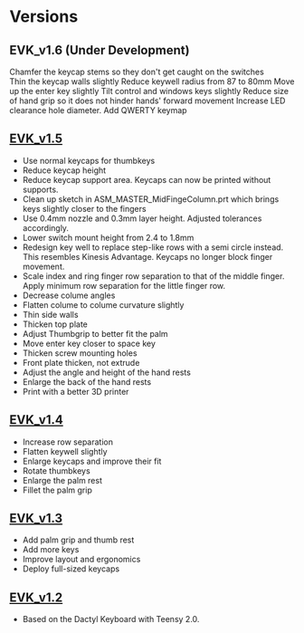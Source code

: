 # Versions

## EVK_v1.6 (Under Development)    
Chamfer the keycap stems so they don't get caught on the switches  
Thin the keycap walls slightly
Reduce keywell radius from 87 to 80mm
Move up the enter key slightly
Tilt control and windows keys slightly
Reduce size of hand grip so it does not hinder hands' forward movement
Increase LED clearance hole diameter.
Add QWERTY keymap  

## [EVK_v1.5](EVK_v1.5)
* Use normal keycaps for thumbkeys
* Reduce keycap height
* Reduce keycap support area. Keycaps can now be printed without supports.
* Clean up sketch in ASM_MASTER_MidFingeColumn.prt which brings keys slightly closer to the fingers
* Use 0.4mm nozzle and 0.3mm layer height. Adjusted tolerances accordingly.
* Lower switch mount height from 2.4 to 1.8mm
* Redesign key well to replace step-like rows with a semi circle instead. This resembles Kinesis Advantage. Keycaps no longer block finger movement.
* Scale index and ring finger row separation to that of the middle finger. Apply minimum row separation for the little finger row.
* Decrease colume angles
* Flatten colume to colume curvature slightly
* Thin side walls
* Thicken top plate
* Adjust Thumbgrip to better fit the palm
* Move enter key closer to space key
* Thicken screw mounting holes  
* Front plate thicken, not extrude  
* Adjust the angle and height of the hand rests  
* Enlarge the back of the hand rests  
* Print with a better 3D printer  

## [EVK_v1.4](EVK_v1.4)
* Increase row separation
* Flatten keywell slightly
* Enlarge keycaps and improve their fit
* Rotate thumbkeys  
* Enlarge the palm rest
* Fillet the palm grip

## [EVK_v1.3](EVK_v1.3)
* Add palm grip and thumb rest   
* Add more keys  
* Improve layout and ergonomics  
* Deploy full-sized keycaps  

## [EVK_v1.2](EVK_v1.2) 
* Based on the Dactyl Keyboard with Teensy 2.0. 